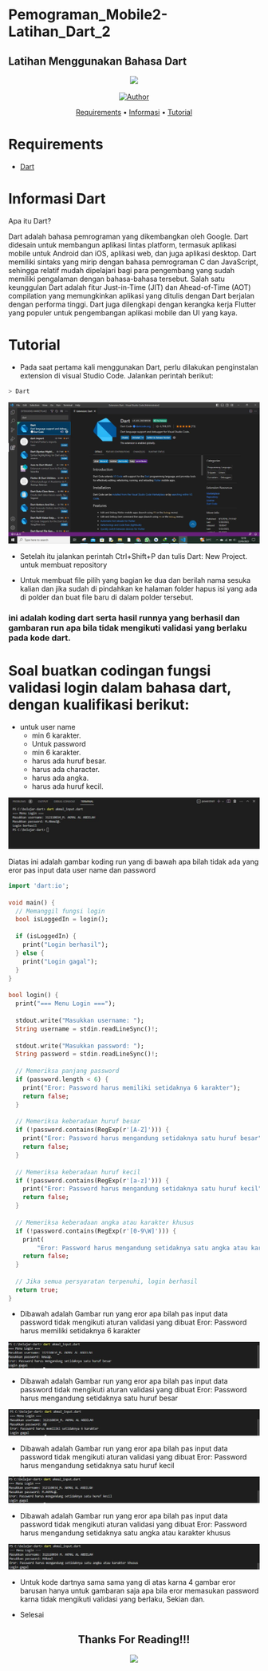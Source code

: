 # Pemograman_Mobile2-Latihan_Dart_2
## Latihan Menggunakan Bahasa Dart


<p align="center">
 <img src="https://user-images.githubusercontent.com/91085882/137566814-9c8c078c-1c3e-475c-b23d-7f4922f74beb.gif"/>
</p>
<p align="center">
<a href="https://github.com/akmalabdilah"><img title="Author" src="https://img.shields.io/discord/102860784329052160?color=BLUE&label=M.%20AKMAL%20AL%20ABDILAH1&logo=GITHUB&logoColor=BLACK&style=plastic"></a>
<p align="center">

<p align="center">
<a href="https://github.com/akmalabdilah/Tutorial_Drat_2.git">Requirements</a> •
<a href="https://github.com/akmalabdilah/Tutorial_Drat_2.git">Informasi</a> •
<a href="https://github.com/akmalabdilah/Tutorial_Drat_2.git">Tutorial</a>
</p>
</div>

# Requirements
- [Dart](https://git-scm.com/download)

# Informasi Dart
Apa itu Dart?
<p>
Dart adalah bahasa pemrograman yang dikembangkan oleh Google. Dart didesain untuk membangun aplikasi lintas platform, termasuk aplikasi mobile untuk Android dan iOS, aplikasi web, dan juga aplikasi desktop. Dart memiliki sintaks yang mirip dengan bahasa pemrograman C dan JavaScript, sehingga relatif mudah dipelajari bagi para pengembang yang sudah memiliki pengalaman dengan bahasa-bahasa tersebut. Salah satu keunggulan Dart adalah fitur Just-in-Time (JIT) dan Ahead-of-Time (AOT) compilation yang memungkinkan aplikasi yang ditulis dengan Dart berjalan dengan performa tinggi. Dart juga dilengkapi dengan kerangka kerja Flutter yang populer untuk pengembangan aplikasi mobile dan UI yang kaya.
</p>

# Tutorial
- Pada saat pertama kali menggunakan Dart, perlu dilakukan penginstalan extension
di visual Studio Code. Jalankan perintah berikut:

```bash
> Dart
```


![Gambar 1](Screenshots/ss1.JPG)


- Setelah itu jalankan perintah Ctrl+Shift+P dan tulis Dart: New Project. untuk membuat repository 

- Untuk membuat file pilih yang bagian ke dua dan berilah nama sesuka kalian dan jika sudah di pindahkan ke halaman folder hapus isi yang ada di polder dan buat file baru di dalam polder tersebut.

### ini adalah koding dart serta hasil runnya yang berhasil dan gambaran run apa bila tidak mengikuti validasi yang berlaku pada kode dart.

<h1> Soal buatkan codingan fungsi validasi login dalam bahasa dart, dengan kualifikasi berikut:</h1>

- untuk user name
  - min 6 karakter.
  - Untuk password 
  - min 6 karakter.
  - harus ada huruf besar.
  - harus ada character.
  - harus ada angka.
  - harus ada huruf kecil.


![Gambar 2](Screenshots/ss2.JPG)

Diatas ini adalah gambar koding run yang di bawah apa bilah tidak ada yang eror pas input data user name dan password

```dart
import 'dart:io';

void main() {
  // Memanggil fungsi login
  bool isLoggedIn = login();

  if (isLoggedIn) {
    print("Login berhasil");
  } else {
    print("Login gagal");
  }
}

bool login() {
  print("=== Menu Login ===");

  stdout.write("Masukkan username: ");
  String username = stdin.readLineSync()!;

  stdout.write("Masukkan password: ");
  String password = stdin.readLineSync()!;

  // Memeriksa panjang password
  if (password.length < 6) {
    print("Eror: Password harus memiliki setidaknya 6 karakter");
    return false;
  }

  // Memeriksa keberadaan huruf besar
  if (!password.contains(RegExp(r'[A-Z]'))) {
    print("Eror: Password harus mengandung setidaknya satu huruf besar");
    return false;
  }

  // Memeriksa keberadaan huruf kecil
  if (!password.contains(RegExp(r'[a-z]'))) {
    print("Eror: Password harus mengandung setidaknya satu huruf kecil");
    return false;
  }

  // Memeriksa keberadaan angka atau karakter khusus
  if (!password.contains(RegExp(r'[0-9\W]'))) {
    print(
        "Eror: Password harus mengandung setidaknya satu angka atau karakter khusus");
    return false;
  }

  // Jika semua persyaratan terpenuhi, login berhasil
  return true;
}

```

- Dibawah adalah Gambar run yang eror apa bilah pas input data password tidak mengikuti aturan validasi yang dibuat Eror: Password harus memiliki setidaknya 6 karakter

![Gambar 3](Screenshots/ss3.JPG)

- Dibawah adalah Gambar run yang eror apa bilah pas input data password tidak mengikuti aturan validasi yang dibuat Eror: Password harus mengandung setidaknya satu huruf besar

![Gambar 4](Screenshots/ss4.JPG)

- Dibawah adalah Gambar run yang eror apa bilah pas input data password tidak mengikuti aturan validasi yang dibuat Eror: Password harus mengandung setidaknya satu huruf kecil

![Gambar 5](Screenshots/ss5.JPG)

- Dibawah adalah Gambar run yang eror apa bilah pas input data password tidak mengikuti aturan validasi yang dibuat Eror: Password harus mengandung setidaknya satu angka atau karakter khusus

![Gambar 6](Screenshots/ss6.JPG)

- Untuk kode dartnya sama sama yang di atas karna 4 gambar eror barusan hanya untuk gambaran saja apa bila eror memasukan password karna tidak mengikuti validasi yang berlaku, Sekian dan.


- Selesai


<div>
<h2 align="center">Thanks For Reading!!!</h2>
<div align="center">
<img src="https://user-images.githubusercontent.com/91085882/222731693-24383140-7623-4e7a-a528-6621380b7be8.gif">